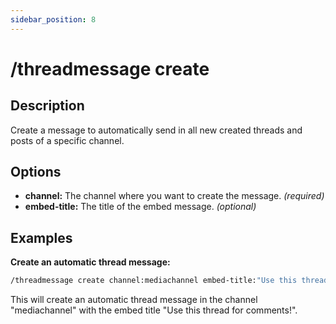 ```yaml
---
sidebar_position: 8
---
```


# /threadmessage create
## Description
Create a message to automatically send in all new created threads and posts of a specific channel.
## Options
- **channel:** The channel where you want to create the message. *(required)*
- **embed-title:** The title of the embed message. *(optional)*
## Examples
**Create an automatic thread message:**
```bash
/threadmessage create channel:mediachannel embed-title:"Use this thread for comments!"
```
This will create an automatic thread message in the channel "mediachannel" with the embed title "Use this thread for comments!".
